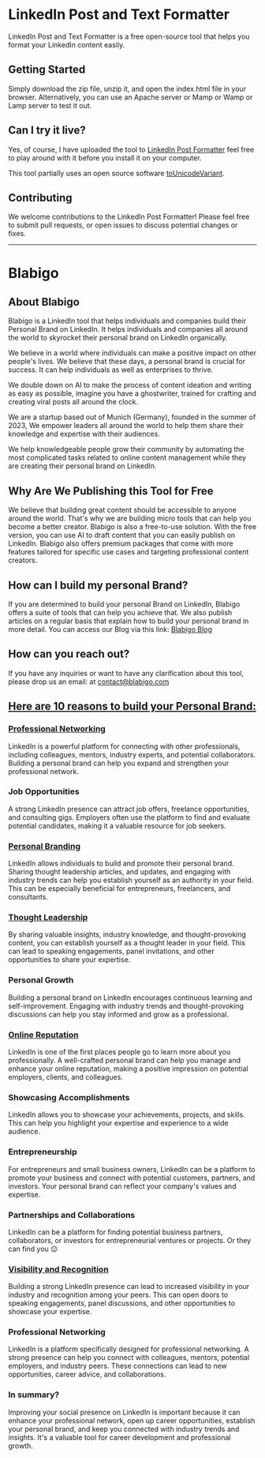 # LinkedIn Post and Text Formatter
LinkedIn Post and Text Formatter is a free open-source tool that helps you format your LinkedIn content easily.

## Getting Started
Simply download the zip file, unzip it, and open the index.html file in your browser. Alternatively, you can use an Apache server or Mamp or Wamp or Lamp server to test it out.

## Can I try it live? 
Yes, of course, I have uploaded the tool to [LinkedIn Post Formatter](https://ai.blabigo.com/linkedin-post-formatter?utm_source=github&utm_medium=github+open+source&utm_campaign=LinkedIn+Post+Formatter&utm_id=001)
 feel free to play around with it before you install it on your computer.

This tool partially uses an open source software [toUnicodeVariant](https://github.com/davidkonrad/toUnicodeVariant).

## Contributing
We welcome contributions to the LinkedIn Post Formatter! Please feel free to submit pull requests, or open issues to discuss potential changes or fixes.
___
# Blabigo

## About Blabigo
Blabigo is a LinkedIn tool that helps individuals and companies build their Personal Brand on LinkedIn. It helps individuals and companies all around the world to skyrocket their personal brand on LinkedIn organically.

We believe in a world where individuals can make a positive impact on other people's lives. We believe that these days, a personal brand is crucial for success. It can help individuals as well as enterprises to thrive.

We double down on AI to make the process of content ideation and writing as easy as possible, imagine you have a ghostwriter, trained for crafting and creating viral posts all around the clock.

We are a startup based out of Munich (Germany), founded in the summer of 2023, We empower leaders all around the world to help them share their knowledge and expertise with their audiences.

We help knowledgeable people grow their community by automating the most complicated tasks related to online content management while they are creating their personal brand on LinkedIn.

## Why Are We Publishing this Tool for Free
We believe that building great content should be accessible to anyone around the world. That's why we are building micro tools that can help you become a better creator.
Blabigo is also a free-to-use solution. With the free version, you can use AI to draft content that you can easily publish on LinkedIn. Blabigo also offers premium packages that come with more features tailored for specific use cases and targeting professional content creators.

## How can I build my personal Brand?
If you are determined to build your personal Brand on LinkedIn, Blabigo offers a suite of tools that can help you achieve that. We also publish articles on a regular basis that explain how to build your personal brand in more detail.
You can access our Blog via this link: [Blabigo Blog](https://blog.blabigo.com?utm_source=github&utm_medium=github+open+source&utm_campaign=LinkedIn+Post+Formatter&utm_id=001)

## How can you reach out?
If you have any inquiries or want to have any clarification about this tool, please drop us an email: at contact@blabigo.com

## [Here are 10 reasons to build your Personal Brand:](https://blog.blabigo.com/why-does-optimizing-my-linkedin-profile-truly-matter)

### [Professional Networking](https://blog.blabigo.com/leveraging-the-power-of-professional-networking-on-linkedin)
LinkedIn is a powerful platform for connecting with other professionals, including colleagues, mentors, industry experts, and potential collaborators. Building a personal brand can help you expand and strengthen your professional network.
### Job Opportunities
A strong LinkedIn presence can attract job offers, freelance opportunities, and consulting gigs. Employers often use the platform to find and evaluate potential candidates, making it a valuable resource for job seekers.
### [Personal Branding](https://blog.blabigo.com/building-your-unique-identity-the-power-of-personal-branding-for-entrepreneurs)
LinkedIn allows individuals to build and promote their personal brand. Sharing thought leadership articles, and updates, and engaging with industry trends can help you establish yourself as an authority in your field. This can be especially beneficial for entrepreneurs, freelancers, and consultants.
### [Thought Leadership](https://blog.blabigo.com/10-topics-you-can-write-about-on-linkedin)
By sharing valuable insights, industry knowledge, and thought-provoking content, you can establish yourself as a thought leader in your field. This can lead to speaking engagements, panel invitations, and other opportunities to share your expertise.
### Personal Growth
Building a personal brand on LinkedIn encourages continuous learning and self-improvement. Engaging with industry trends and thought-provoking discussions can help you stay informed and grow as a professional.
### [Online Reputation](https://blog.blabigo.com/10-proven-strategies-to-attract-linkedin-followers-for-free)
LinkedIn is one of the first places people go to learn more about you professionally. A well-crafted personal brand can help you manage and enhance your online reputation, making a positive impression on potential employers, clients, and colleagues.
### Showcasing Accomplishments
LinkedIn allows you to showcase your achievements, projects, and skills. This can help you highlight your expertise and experience to a wide audience.
### Entrepreneurship
For entrepreneurs and small business owners, LinkedIn can be a platform to promote your business and connect with potential customers, partners, and investors. Your personal brand can reflect your company's values and expertise.
### Partnerships and Collaborations
LinkedIn can be a platform for finding potential business partners, collaborators, or investors for entrepreneurial ventures or projects. Or they can find you 😉
### [Visibility and Recognition](https://blog.blabigo.com/why-does-optimizing-my-linkedin-profile-truly-matter)
Building a strong LinkedIn presence can lead to increased visibility in your industry and recognition among your peers. This can open doors to speaking engagements, panel discussions, and other opportunities to showcase your expertise.
### Professional Networking
LinkedIn is a platform specifically designed for professional networking. A strong presence can help you connect with colleagues, mentors, potential employers, and industry peers. These connections can lead to new opportunities, career advice, and collaborations.
### In summary?
Improving your social presence on LinkedIn is important because it can enhance your professional network, open up career opportunities, establish your personal brand, and keep you connected with industry trends and insights. It's a valuable tool for career development and professional growth.
